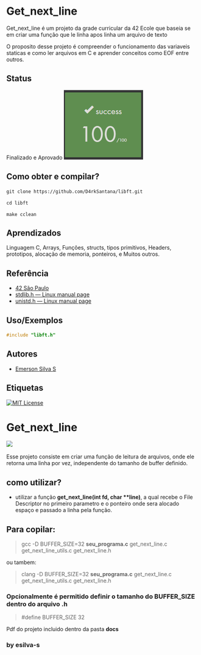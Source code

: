
# Get_next_line

Get_next_line é um projeto da grade curricular da 42 Ecole que baseia se em criar uma função que le linha apos linha um arquivo de texto

O proposito desse projeto é compreender o funcionamento das variaveis staticas e como ler arquivos em C e aprender conceitos como EOF entre outros.


## Status

Finalizado e Aprovado
![aprovado 100/100](docs/gnl_check.PNG)

## Como obter e compilar?
```
git clone https://github.com/D4rkSantana/libft.git
```
```
cd libft
```
```
make cclean
```
## Aprendizados

Linguagem C, Arrays, Funções, structs, tipos primitivos, Headers, prototipos, alocação de memoria, ponteiros, e Muitos outros.


## Referência

 - [42 São Paulo](https://www.42sp.org.br/)
 - [stdlib.h — Linux manual page](https://man7.org/linux/man-pages/man0/stdlib.h.0p.html)
 - [unistd.h — Linux manual page](https://man7.org/linux/man-pages/man0/unistd.h.0p.html)


## Uso/Exemplos

```c
#include "libft.h"

```


## Autores

- [Emerson Silva S](https://github.com/D4rkSantana)


## Etiquetas

[![MIT License](https://img.shields.io/badge/License-MIT-green.svg)](https://choosealicense.com/licenses/mit/)





# Get_next_line #

![](https://www.nicolamanzini.com/wp-content/uploads/2018/01/get_next_line-cover.png)

Esse projeto consiste em criar uma função de leitura de arquivos, onde ele retorna uma linha por vez, independente do tamanho de buffer definido.

## como utilizar?
- utilizar a função **get_next_line(int fd, char \*\*line)**, a qual recebe o File Descriptor no primeiro parametro e o ponteiro onde sera alocado espaço e passado a linha pela função.

## Para copilar:
> gcc -D BUFFER_SIZE=32 **seu_programa.c** get_next_line.c get_next_line_utils.c get_next_line.h

ou tambem:
> clang -D BUFFER_SIZE=32 **seu_programa.c** get_next_line.c get_next_line_utils.c get_next_line.h

### Opcionalmente é permitido definir o tamanho do BUFFER_SIZE dentro do arquivo .h
> #define BUFFER_SIZE 32

Pdf do projeto incluido dentro da pasta **docs**

### by esilva-s ###